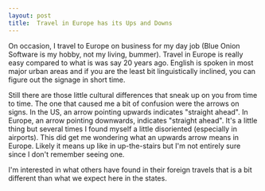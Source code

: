 ```yaml
---
layout: post
title:  Travel in Europe has its Ups and Downs
---
```

On occasion, I travel to Europe on business for my day job (Blue Onion Software is my hobby, not my living, bummer). Travel in Europe is really easy compared to what is was say 20 years ago. English is spoken in most major urban areas and if you are the least bit linguistically inclined, you can figure out the signage in short time. 

Still there are those little cultural differences that sneak up on you from time to time. The one that caused me a bit of confusion were the arrows on signs. In the US, an arrow pointing upwards indicates "straight ahead". In Europe, an arrow pointing downwards, indicates "straight ahead". It's a little thing but several times I found myself a little disoriented (especially in airports). This did get me wondering what an upwards arrow means in Europe. Likely it means up like in up-the-stairs but I'm not entirely sure since I don't remember seeing one.

I'm interested in what others have found in their foreign travels that is a bit different than what we expect here in the states.
